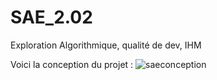 # SAE_2.02
Exploration Algorithmique, qualité de dev, IHM

Voici la conception du projet : 
![saeconception](https://github.com/Guamss/SAE_2.02/assets/84103917/48d965c4-9869-4520-8043-5507ce59fb02)
